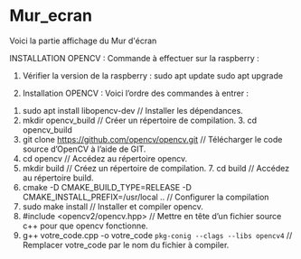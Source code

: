 # Mur_ecran
Voici la partie affichage du Mur d'écran

INSTALLATION OPENCV : 
Commande à effectuer sur la raspberry : 
1) Vérifier la version de la raspberry : 
sudo apt update 
sudo apt upgrade 

2) Installation OPENCV : 
Voici l’ordre des commandes à entrer : 
1. sudo apt install libopencv-dev // Installer les dépendances. 
2. mkdir opencv_build // Créer un répertoire de compilation. 3. cd opencv_build 
4. git clone https://github.com/opencv/opencv.git // Télécharger le code source d’OpenCV à l’aide de GIT. 
5. cd opencv // Accédez au répertoire opencv. 
6. mkdir build // Créez un répertoire de compilation. 7. cd build // Accédez au répertoire build. 
8. cmake -D CMAKE_BUILD_TYPE=RELEASE -D 
CMAKE_INSTALL_PREFIX=/usr/local .. // Configurer la compilation 
9. sudo make install // Installer et compiler opencv. 
10. #include <opencv2/opencv.hpp> // Mettre en tête d’un fichier source c++ pour que opencv fonctionne. 
11. g++ votre_code.cpp -o votre_code `pkg-conig --clags --libs opencv4` // Remplacer votre_code par le nom du fichier à compiler. 
